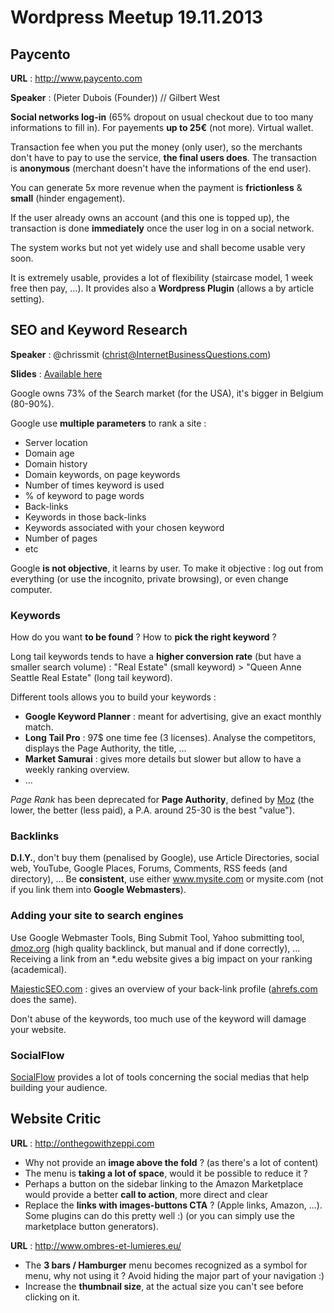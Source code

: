 # Wordpress Meetup 19.11.2013

## Paycento

**URL** : http://www.paycento.com

**Speaker** : (Pieter Dubois (Founder)) // Gilbert West

**Social networks log-in** (65% dropout on usual checkout due to too many informations to fill in). For payements **up to 25€** (not more). Virtual wallet. 

Transaction fee when you put the money (only user), so the merchants don't have to pay to use the service, **the final users does**. The transaction is **anonymous** (merchant doesn't have the informations of the end user).

You can generate 5x more revenue when the payment is **frictionless** & **small** (hinder engagement). 

If the user already owns an account (and this one is topped up), the transaction is done **immediately** once the user log in on a social network.

The system works but not yet widely use and shall become usable very soon. 

It is extremely usable, provides a lot of flexibility (staircase model, 1 week free then pay, ...). It provides also a **Wordpress Plugin** (allows a by article setting).

## SEO and Keyword Research

**Speaker** : @chrissmit (christ@InternetBusinessQuestions.com)

**Slides** : [Available here](http://internetbusinessquestions.com/absolutely-necessary-free-internet-business-resources/)

Google owns 73% of the Search market (for the USA), it's bigger in Belgium (80-90%). 

Google use **multiple parameters** to rank a site :
- Server location
- Domain age
- Domain history
- Domain keywords, on page keywords
- Number of times keyword is used
- % of keyword to page words
- Back-links
- Keywords in those back-links
- Keywords associated with your chosen keyword
- Number of pages
- etc 

Google **is not objective**, it learns by user. To make it objective : log out from everything (or use the incognito, private browsing), or even change computer.

### Keywords

How do you want **to be found** ? How to **pick the right keyword** ? 

Long tail keywords tends to have a **higher conversion rate** (but have a smaller search volume) : "Real Estate" (small keyword) > "Queen Anne Seattle Real Estate" (long tail keyword).

Different tools allows you to build your keywords :

- **Google Keyword Planner** : meant for advertising, give an exact monthly match.
- **Long Tail Pro** : 97$ one time fee (3 licenses). Analyse the competitors, displays the Page Authority, the title, ...
- **Market Samurai** : gives more details but slower but allow to have a weekly ranking overview.
- ...

*Page Rank* has been deprecated for **Page Authority**, defined by [Moz](http://moz.com/learn/seo/page-authority) (the lower, the better (less paid), a P.A. around 25-30 is the best "value").

### Backlinks

**D.I.Y.**, don't buy them (penalised by Google), use Article Directories, social web, YouTube, Google Places, Forums, Comments, RSS feeds (and directory), ... Be **consistent**, use either www.mysite.com or mysite.com (not if you link them into **Google Webmasters**).

### Adding your site to search engines

Use Google Webmaster Tools, Bing Submit Tool, Yahoo submitting tool, [dmoz.org](http://www.dmoz.org/) (high quality backlinck, but manual and if done correctly), ... Receiving a link from an *.edu website gives a big impact on your ranking (academical).

[MajesticSEO.com](http://www.majesticseo.com/) : gives an overview of your back-link profile ([ahrefs.com](http://ahrefs.com) does the same).

Don't abuse of the keywords, too much use of the keyword will damage your website.

### SocialFlow

[SocialFlow](http://www.socialflow.com/solutions) provides a lot of tools concerning the social medias that help building your audience.

## Website Critic

**URL** : http://onthegowithzeppi.com

- Why not provide an **image above the fold** ? (as there's a lot of content)
- The menu is **taking a lot of space**, would it be possible to reduce it ?
- Perhaps a button on the sidebar linking to the Amazon Marketplace would provide a better **call to action**, more direct and clear
- Replace the **links with images-buttons CTA** ? (Apple links, Amazon, ...). Some plugins can do this pretty well :) (or you can simply use the marketplace button generators).

**URL** : http://www.ombres-et-lumieres.eu/

- The **3 bars / Hamburger** menu becomes recognized as a symbol for menu, why not using it ? Avoid hiding the major part of your navigation :)
- Increase the **thumbnail size**, at the actual size you can't see before clicking on it.





